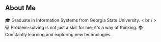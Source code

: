 ## About Me
🎓 Graduate in Information Systems from Georgia State University. < br / > 
💻 Problem-solving is not just a skill for me; it's a way of thinking.
📚 Constantly learning and exploring new technologies.
